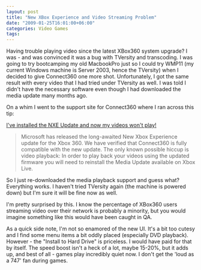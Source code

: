 ```yaml
---
layout: post
title: "New XBox Experience and Video Streaming Problem"
date: "2009-01-25T16:01:00+06:00"
categories: Video Games 
tags: 
---
```


Having trouble playing video since the latest XBox360 system upgrade? I was - and was convinced it was a bug with TVersity and transcoding. I was going to try bootcamping my old MacbookPro just so I could try WMP11 (my current Windows machine is Server 2003, hence the TVersity) when I decided to give Connect360 one more shot. Unfortunately, I got the same result with every video that I had tried under TVersity as well. I was told I didn't have the necessary software even though I had downloaded the media update many months ago. 

On a whim I went to the support site for Connect360 where I ran across this tip:

<a href="http://www.nullriver.com/support/contact/view?supportQuestionId=140">I've installed the NXE Update and now my videos won't play!</a><br/>

<blockquote>
<p>
Microsoft has released the long-awaited New Xbox Experience update for the Xbox 360. We have verified that Connect360 is fully compatible with the new update. The only known possible hiccup is video playback: In order to play back your videos using the updated firmware you will need to reinstall the Media Update available on Xbox Live.
</p>
</blockquote>

So I just re-downloaded the media playback support and guess what? Everything works. I haven't tried TVersity again (the machine is powered down) but I'm sure it will be fine now as well.

I'm pretty surprised by this. I know the percentage of XBox360 users streaming video over their network is probably a minority, but you would imagine something like this would have been caught in QA.

As a quick side note, I'm not so enamored of the new UI. It's a bit too cutesy and I find some menu items a bit oddly placed (especially DVD playback). However - the "Install to Hard Drive" is priceless. I would have paid for that by itself. The speed boost isn't a heck of a lot, maybe 15-20%, but it adds up, and best of all - games play incredibly quiet now. I don't get the 'loud as a 747' fan during games.